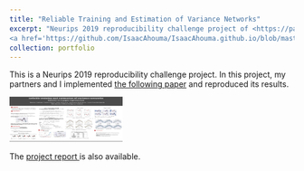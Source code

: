 ```yaml
---
title: "Reliable Training and Estimation of Variance Networks"
excerpt: "Neurips 2019 reproducibility challenge project of <https://papers.nips.cc/paper/8862-reliable-training-and-estimation-of-variance-networks.pdf>.<br/>
<a href='https://github.com/IsaacAhouma/IsaacAhouma.github.io/blob/master/images/Reliable%20Training%20and%20Estimation%20of%20Variance%20Networks.png' ><img src='images/Reliable Training and Estimation of Variance Networks.png' alt=''></a>"
collection: portfolio
---
```


This is a Neurips 2019 reproducibility challenge project. In this project, my partners and I implemented <a href='https://papers.nips.cc/paper/8862-reliable-training-and-estimation-of-variance-networks.pdf'>the following paper</a> 
   and reproduced its results.
  
<!--   <a href='/files/Reliable_training_and _estimation_of_variance_networks_poster.pdf' ><img src='images/Reliable Training and Estimation of Variance Networks.png' alt=''></a> -->
 
<!-- <img src='./reliable_networks.png' alt="Project Poster" width="200"
         height="80"> -->
<img src="https://github.com/IsaacAhouma/IsaacAhouma.github.io/blob/master/images/Reliable%20Training%20and%20Estimation%20of%20Variance%20Networks.png" alt="Project Poster" width="200"
         height="80">
<!-- <img src='/files/Reliable_training_and _estimation_of_variance_networks_poster.pdf' alt=''> Poster </img> -->

The <a href='https://github.com/IsaacAhouma/IsaacAhouma.github.io/blob/master/files/Reliable_training_and_estimation_of_variance_networks_report.pdf' > project report </a>is also available.
